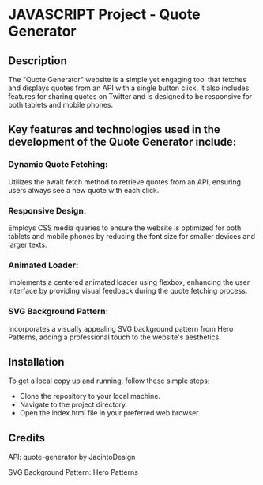 # JAVASCRIPT Project - Quote Generator

## Description

The "Quote Generator" website is a simple yet engaging tool that fetches and displays quotes from an API with a single button click. It also includes features for sharing quotes on Twitter and is designed to be responsive for both tablets and mobile phones.

## Key features and technologies used in the development of the Quote Generator include:

### Dynamic Quote Fetching:

Utilizes the await fetch method to retrieve quotes from an API, ensuring users always see a new quote with each click.

### Responsive Design:

Employs CSS media queries to ensure the website is optimized for both tablets and mobile phones by reducing the font size for smaller devices and larger texts.

### Animated Loader:

Implements a centered animated loader using flexbox, enhancing the user interface by providing visual feedback during the quote fetching process.

### SVG Background Pattern:

Incorporates a visually appealing SVG background pattern from Hero Patterns, adding a professional touch to the website's aesthetics.

## Installation

To get a local copy up and running, follow these simple steps:

- Clone the repository to your local machine.
- Navigate to the project directory.
- Open the index.html file in your preferred web browser.

## Credits

API: quote-generator by JacintoDesign

SVG Background Pattern: Hero Patterns
